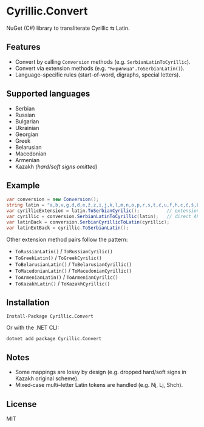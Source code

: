# Cyrillic.Convert
NuGet (C#) library to transliterate Cyrillic ⇆ Latin.

## Features
- Convert by calling `Conversion` methods (e.g. `SerbianLatinToCyrillic`).
- Convert via extension methods (e.g. `"Ћирилица".ToSerbianLatin()`).
- Language–specific rules (start-of-word, digraphs, special letters).

## Supported languages
- Serbian
- Russian
- Bulgarian
- Ukrainian
- Georgian
- Greek
- Belarusian
- Macedonian
- Armenian
- Kazakh *(hard/soft signs omitted)*

## Example
```csharp
var conversion = new Conversion();
string latin = "a,b,v,g,d,đ,e,ž,z,i,j,k,l,m,n,o,p,r,s,t,ć,u,f,h,c,č,š,Lj,Nj,Dž,lj,nj,dž"; 
var cyrillicExtension = latin.ToSerbianCyrilic();          // extension method
var cyrillic = conversion.SerbianLatinToCyrillic(latin);   // direct API
var latinBack = conversion.SerbianCyrillicToLatin(cyrillic);
var latinExtBack = cyrillic.ToSerbianLatin();
```

Other extension method pairs follow the pattern:
- `ToRussianLatin()` / `ToRussianCyrilic()`
- `ToGreekLatin()` / `ToGreekCyrilic()`
- `ToBelarusianLatin()` / `ToBelarusianCyrillic()`
- `ToMacedonianLatin()` / `ToMacedonianCyrillic()`
- `ToArmenianLatin()` / `ToArmenianCyrilic()`
- `ToKazakhLatin()` / `ToKazakhCyrillic()`

## Installation
```
Install-Package Cyrillic.Convert
```
Or with the .NET CLI:
```
dotnet add package Cyrillic.Convert
```

## Notes
- Some mappings are lossy by design (e.g. dropped hard/soft signs in Kazakh original scheme).
- Mixed‑case multi–letter Latin tokens are handled (e.g. Nj, Lj, Shch).

## License
MIT
